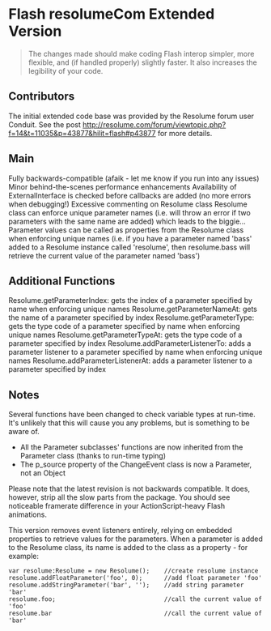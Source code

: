 # Flash resolumeCom Extended Version
> The changes made should make coding Flash interop simpler, more flexible, and (if handled properly) slightly faster. It also increases the legibility of your code.

## Contributors
The initial extended code base was provided by the Resolume forum user Conduit. See the post <http://resolume.com/forum/viewtopic.php?f=14&t=11035&p=43877&hilit=flash#p43877> for more details.

## Main
Fully backwards-compatible (afaik - let me know if you run into any issues)
Minor behind-the-scenes performance enhancements
Availability of ExternalInterface is checked before callbacks are added (no more errors when debugging!)
Excessive commenting on Resolume class
Resolume class can enforce unique parameter names (i.e. will throw an error if two parameters with the same name are added) which leads to the biggie...
Parameter values can be called as properties from the Resolume class when enforcing unique names (i.e. if you have a parameter named 'bass' added to a Resolume instance called 'resolume', then resolume.bass will retrieve the current value of the parameter named 'bass')

## Additional Functions
Resolume.getParameterIndex: gets the index of a parameter specified by name when enforcing unique names
Resolume.getParameterNameAt: gets the name of a parameter specified by index
Resolume.getParameterType: gets the type code of a parameter specified by name when enforcing unique names
Resolume.getParameterTypeAt: gets the type code of a parameter specified by index
Resolume.addParameterListenerTo: adds a parameter listener to a parameter specified by name when enforcing unique names
Resolume.addParameterListenerAt: adds a parameter listener to a parameter specified by index

## Notes
Several functions have been changed to check variable types at run-time. It's unlikely that this will cause you any problems, but is something to be aware of. 

- All the Parameter subclasses' functions are now inherited from the Parameter class (thanks to run-time typing)
- The p_source property of the ChangeEvent class is now a Parameter, not an Object

Please note that the latest revision is not backwards compatible. It does, however, strip all the slow parts from the package. You should see noticeable framerate difference in your ActionScript-heavy Flash animations.

This version removes event listeners entirely, relying on embedded properties to retrieve values for the parameters. When a parameter is added to the Resolume class, its name is added to the class as a property - for example:

```
var resolume:Resolume = new Resolume();    //create resolume instance
resolume.addFloatParameter('foo', 0);      //add float parameter 'foo'
resolume.addStringParameter('bar', '');    //add string parameter 'bar'
resolume.foo;                              //call the current value of 'foo'
resolume.bar                               //call the current value of 'bar'
```